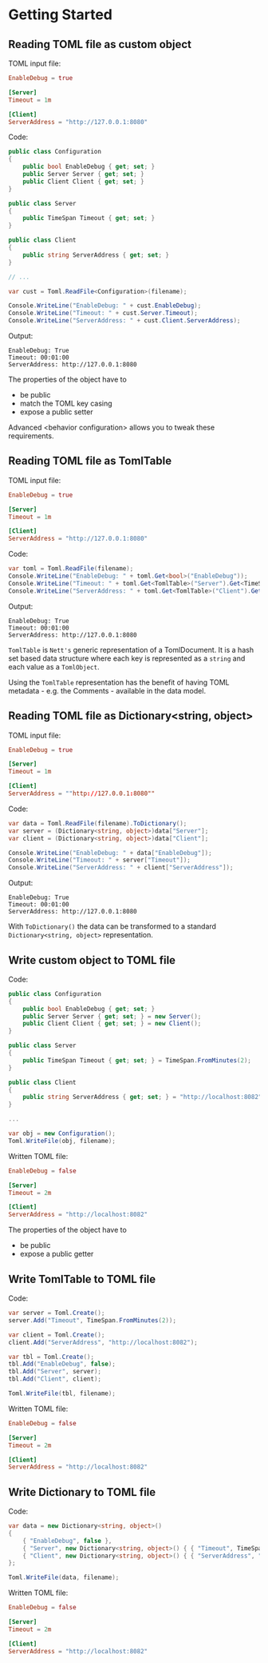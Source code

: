 # Getting Started 
## Reading TOML file as custom object
TOML input file:
```toml
EnableDebug = true

[Server]
Timeout = 1m

[Client]
ServerAddress = "http://127.0.0.1:8080"
```

Code:
```csharp
public class Configuration
{
    public bool EnableDebug { get; set; }
    public Server Server { get; set; }
    public Client Client { get; set; }
}

public class Server
{
    public TimeSpan Timeout { get; set; }
}

public class Client
{
    public string ServerAddress { get; set; }
}

// ...

var cust = Toml.ReadFile<Configuration>(filename);

Console.WriteLine("EnableDebug: " + cust.EnableDebug);
Console.WriteLine("Timeout: " + cust.Server.Timeout);
Console.WriteLine("ServerAddress: " + cust.Client.ServerAddress);
```

Output:
```
EnableDebug: True
Timeout: 00:01:00
ServerAddress: http://127.0.0.1:8080
```

The properties of the object have to
+ be public
+ match the TOML key casing
+ expose a public setter

Advanced &lt;behavior configuration&gt; allows you to tweak these requirements.

## Reading TOML file as TomlTable

TOML input file:
```toml
EnableDebug = true

[Server]
Timeout = 1m

[Client]
ServerAddress = "http://127.0.0.1:8080"
```

Code:
```csharp
var toml = Toml.ReadFile(filename);
Console.WriteLine("EnableDebug: " + toml.Get<bool>("EnableDebug"));
Console.WriteLine("Timeout: " + toml.Get<TomlTable>("Server").Get<TimeSpan>("Timeout"));
Console.WriteLine("ServerAddress: " + toml.Get<TomlTable>("Client").Get<string>("ServerAddress"));
```

Output:
```
EnableDebug: True
Timeout: 00:01:00
ServerAddress: http://127.0.0.1:8080
```
`TomlTable` is `Nett's` generic representation of a TomlDocument. It is 
a hash set based data structure where each key is 
represented as a `string` and each value as a `TomlObject`.

Using the `TomlTable` representation has the benefit of having TOML
metadata - e.g. the Comments - available in the data model.

## Reading TOML file as Dictionary<string, object>
TOML input file:
```toml
EnableDebug = true

[Server]
Timeout = 1m

[Client]
ServerAddress = ""http://127.0.0.1:8080""
```

Code: 
```csharp
var data = Toml.ReadFile(filename).ToDictionary();
var server = (Dictionary<string, object>)data["Server"];
var client = (Dictionary<string, object>)data["Client"];

Console.WriteLine("EnableDebug: " + data["EnableDebug"]);
Console.WriteLine("Timeout: " + server["Timeout"]);
Console.WriteLine("ServerAddress: " + client["ServerAddress"]);
```

Output:
```
EnableDebug: True
Timeout: 00:01:00
ServerAddress: http://127.0.0.1:8080
```

With `ToDictionary()` the data can be transformed to a standard 
`Dictionary<string, object>` representation. 

## Write custom object to TOML file
Code:
```csharp
public class Configuration
{
    public bool EnableDebug { get; set; }
    public Server Server { get; set; } = new Server();
    public Client Client { get; set; } = new Client();
}

public class Server
{
    public TimeSpan Timeout { get; set; } = TimeSpan.FromMinutes(2);
}

public class Client
{
    public string ServerAddress { get; set; } = "http://localhost:8082";
}

...

var obj = new Configuration();
Toml.WriteFile(obj, filename);
```

Written TOML file:
```toml
EnableDebug = false

[Server]
Timeout = 2m

[Client]
ServerAddress = "http://localhost:8082"
```

The properties of the object have to
+ be public
+ expose a public getter

## Write TomlTable to TOML file
Code:
```csharp
var server = Toml.Create();
server.Add("Timeout", TimeSpan.FromMinutes(2));

var client = Toml.Create();
client.Add("ServerAddress", "http://localhost:8082");

var tbl = Toml.Create();
tbl.Add("EnableDebug", false);
tbl.Add("Server", server);
tbl.Add("Client", client);

Toml.WriteFile(tbl, filename);
```
Written TOML file:
```toml
EnableDebug = false

[Server]
Timeout = 2m

[Client]
ServerAddress = "http://localhost:8082"
```

## Write Dictionary to TOML file

Code:
```csharp
var data = new Dictionary<string, object>()
{
    { "EnableDebug", false },
    { "Server", new Dictionary<string, object>() { { "Timeout", TimeSpan.FromMinutes(2) } } },
    { "Client", new Dictionary<string, object>() { { "ServerAddress", "http://localhost:8082" } } },
};

Toml.WriteFile(data, filename);
```
Written TOML file:
```toml
EnableDebug = false

[Server]
Timeout = 2m

[Client]
ServerAddress = "http://localhost:8082"
```